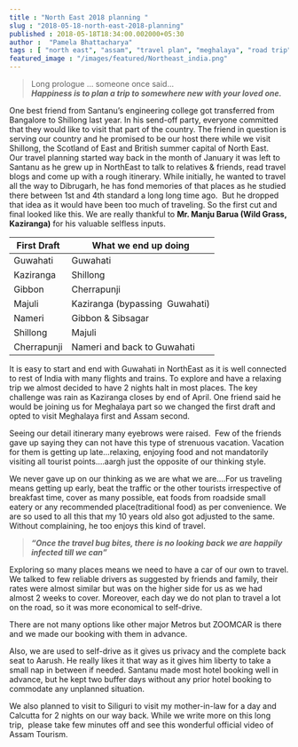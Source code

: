```yaml
---
title : "North East 2018 planning "
slug : "2018-05-18-north-east-2018-planning"
published : 2018-05-18T18:34:00.002000+05:30
author :  "Pamela Bhattacharya"
tags : [ "north east", "assam", "travel plan", "meghalaya", "road trip",]
featured_image : "/images/featured/Northeast_india.png"
---
```

> Long prologue … someone once said...  
***Happiness is to plan a trip to somewhere new with your loved one.***  

One best friend from Santanu’s engineering college got transferred from Bangalore to Shillong last year. In his send-off party, everyone committed that they would like to visit that part of the country. The friend in question is serving our country and he promised to be our host there while we visit Shillong, the Scotland of East and British summer capital of North East.  
Our travel planning started way back in the month of January it was left to Santanu as he grew up in NorthEast to talk to relatives & friends, read travel blogs and come up with a rough itinerary. While initially, he wanted to travel all the way to Dibrugarh, he has fond memories of that places as he studied there between 1st and 4th standard a long long time ago.  But he dropped that idea as it would have been too much of traveling. So the first cut and final looked like this. We are really thankful to **Mr. Manju Barua (Wild Grass, Kaziranga)** for his valuable selfless inputs.  

| First Draft | What we end up doing            |
|-------------|---------------------------------|
| Guwahati    | Guwahati                        |
| Kaziranga   | Shillong                        |
| Gibbon      | Cherrapunji                     |
| Majuli      | Kaziranga (bypassing  Guwahati) |
| Nameri      | Gibbon & Sibsagar               |
| Shillong    | Majuli                          |
| Cherrapunji | Nameri and back to Guwahati     |

It is easy to start and end with Guwahati in NorthEast as it is well connected to rest of India with many flights and trains. To explore and have a relaxing trip we almost decided to have 2 nights halt in most places. The key challenge was rain as Kaziranga closes by end of April. One friend said he would be joining us for Meghalaya part so we changed the first draft and opted to visit Meghalaya first and Assam second.  

Seeing our detail itinerary many eyebrows were raised.  Few of the friends gave up saying they can not have this type of strenuous vacation. Vacation for them is getting up late...relaxing, enjoying food and not mandatorily visiting all tourist points….aargh just the opposite of our thinking style.  

We never gave up on our thinking as we are what we are….For us traveling means getting up early, beat the traffic or the other tourists irrespective of breakfast time, cover as many possible, eat foods from roadside small eatery or any recommended place(traditional food) as per convenience. We are so used to all this that my 10 years old also got adjusted to the same. Without complaining, he too enjoys this kind of travel.

> ***“Once the travel bug bites, there is no looking back we are happily  infected till we can”***

Exploring so many places means we need to have a car of our own to travel. We talked to few reliable drivers as suggested by friends and family, their rates were almost similar but was on the higher side for us as we had almost 2 weeks to cover. Moreover, each day we do not plan to travel a lot on the road, so it was more economical to self-drive.  

There are not many options like other major Metros but ZOOMCAR is there and we made our booking with them in advance.

Also, we are used to self-drive as it gives us privacy and the complete back seat to Aarush. He really likes it that way as it gives him liberty to take a small nap in between if needed. Santanu made most hotel booking well in advance, but he kept two buffer days without any prior hotel booking to commodate any unplanned situation.  

We also planned to visit to Siliguri to visit my mother-in-law for a day and Calcutta for 2 nights on our way back.  While we write more on this long trip,  please take few minutes off and see this  wonderful official video of Assam Tourism.
